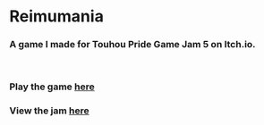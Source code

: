# Reimumania

### A game I made for Touhou Pride Game Jam 5 on Itch.io.

<p>&nbsp;</p>
 
### Play the game <a href="https://jo3y49.itch.io/reimumania" target="_blank">here</a>

### View the jam <a href="https://itch.io/jam/touhou-pride-5" target="_blank">here</a>
